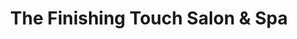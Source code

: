 ---
title: "The Finishing Touch Salon & Spa"
url: /poynette/the-finishing-touch-salon-and-spa/
shop: beauty
---